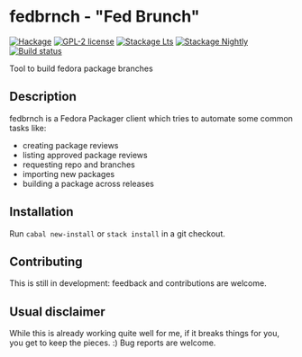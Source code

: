 # fedbrnch - "Fed Brunch"

[![Hackage](https://img.shields.io/hackage/v/fedbrnch.svg)](https://hackage.haskell.org/package/fedbrnch)
[![GPL-2 license](https://img.shields.io/badge/license-GPL--2-blue.svg)](LICENSE)
[![Stackage Lts](http://stackage.org/package/fedbrnch/badge/lts)](http://stackage.org/lts/package/fedbrnch)
[![Stackage Nightly](http://stackage.org/package/fedbrnch/badge/nightly)](http://stackage.org/nightly/package/fedbrnch)
[![Build status](https://secure.travis-ci.org/juhp/fedbrnch.svg)](https://travis-ci.org/juhp/fedbrnch)

Tool to build fedora package branches

## Description

fedbrnch is a Fedora Packager client which tries to automate some common tasks
like:

- creating package reviews
- listing approved package reviews
- requesting repo and branches
- importing new packages
- building a package across releases

## Installation

Run `cabal new-install` or `stack install` in a git checkout.

## Contributing

This is still in development: feedback and contributions are welcome.

## Usual disclaimer
While this is already working quite well for me,
if it breaks things for you, you get to keep the pieces. :)
Bug reports are welcome.
